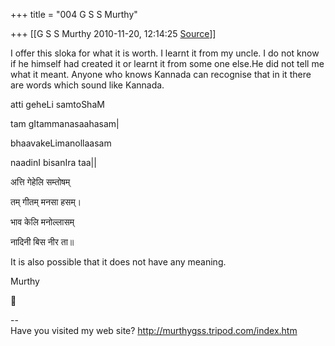 +++
title = "004 G S S Murthy"

+++
[[G S S Murthy	2010-11-20, 12:14:25 [Source](https://groups.google.com/g/samskrita/c/po70UyQ7w90)]]



I offer this sloka for what it is worth. I learnt it from my uncle. I do not know if he himself had created it or learnt it from some one else.He did not tell me what it meant. Anyone who knows Kannada can recognise that in it there are words which sound like Kannada.

atti geheLi samtoShaM

tam gItammanasaahasam\|

bhaavakeLimanollaasam

naadinI bisanIra taa\|\|

अत्ति गेहेलि सम्तोषम्

तम् गीतम् मनसा हसम्।

भाव केलि मनोल्लासम्

नादिनी बिस नीर ता॥

It is also possible that it does not have any meaning.

Murthy  
  



--  
Have you visited my web site? <http://murthygss.tripod.com/index.htm>  
  

